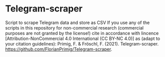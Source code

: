 # Telegram-scraper
Script to scrape Telegram data and store as CSV
If you use any of the scripts in this repository for non-commercial research (commercial purposes are not granted by the license!) cite in accordance with lincence [Attribution-NonCommercial 4.0 International (CC BY-NC 4.0)] as (adapt to your citation guidelines): Primig, F. & Fröschl, F. (2021). Telegram-scraper. https://github.com/FlorianPrimig/Telegram-scraper. 
